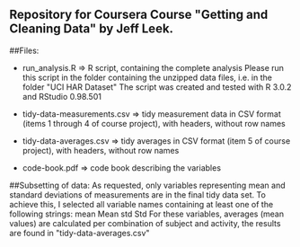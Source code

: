 ## Repository for Coursera Course "Getting and Cleaning Data" by Jeff Leek.

##Files:


* run_analysis.R 
   => R script, containing the complete analysis
   Please run this script in the folder containing the unzipped data files,
   i.e. in the folder "UCI HAR Dataset"
   The script was created and tested with R 3.0.2 and RStudio 0.98.501

* tidy-data-measurements.csv 
   => tidy measurement data in CSV format (items 1 through 4 of course project),
   with headers, without row names

* tidy-data-averages.csv 
   => tidy averages in CSV format (item 5 of course project),
   with headers, without row names

* code-book.pdf 
   => code book describing the variables

##Subsetting of data:
As requested, only variables representing mean and standard deviations of 
measurements are in the final tidy data set. To achieve this, I selected
all variable names containing at least one of the following strings:
mean   Mean    std      Std
For these variables, averages (mean values) are calculated per combination
of subject and activity, the results are found in "tidy-data-averages.csv"
